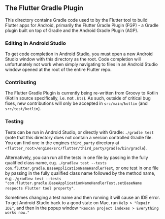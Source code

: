 ## The Flutter Gradle Plugin

This directory contains Gradle code used to by the Flutter tool to build Flutter apps for Android,
primarily the Flutter Gradle Plugin (FGP) - a Gradle plugin built on top of Gradle and the Android 
Gradle Plugin (AGP).

### Editing in Android Studio

To get code completion in Android Studio, you must open a new Android Studio window with this 
directory as the root. Code completion will unfortunately not work when simply navigating to files 
in an Android Studio window opened at the root of the entire Flutter repo.

### Contributing

The Flutter Gradle Plugin is currently being re-written from Groovy to Kotlin 
(Kotlin source specifically, i.e. not `.kts`). As such, outside of critical bug fixes, 
new contributions will only be accepted in `src/main/kotlin` (and `src/test/kotlin`).

### Testing

Tests can be run in Android Studio, or directly with Gradle: `./gradle test` 
(note that this directory does not contain a version controlled Gradle file. You can find one in 
the engines `third_party` directory at 
`<flutter_root>/engine/src/flutter/third_party/gradle/bin/gradle`).

Alternatively, you can run all the tests in one file by passing in the fully qualified class name, 
e.g. `./gradlew test --tests com.flutter.gradle.BaseApplicationNameHandlerTest`, or one test in 
one file by passing in the fully qualified class name followed by the method name, 
e.g `./gradlew test --tests "com.flutter.gradle.BaseApplicationNameHandlerTest.setBaseName respects Flutter tool property"`.

Sometimes changing a test name and then running it will cause an IDE error. To get Android Studio back
to a good state on Mac, run `Help > "Repair IDE"`, and then in the popup window `"Rescan project indexes > Everything works now."`
